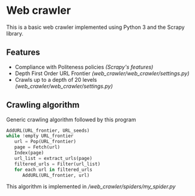 # Web crawler
This is a basic web crawler implemented using Python 3 and the Scrapy library.

## Features
- Compliance with Politeness policies *(Scrapy's features)*
- Depth First Order URL Frontier  *(web_crawler/web_crawler/settings.py)*
- Crawls up to a depth of 20 levels  *(web_crawler/web_crawler/settings.py)*

##     Crawling algorithm
Generic crawling algorithm followed by this program

```python
AddURL(URL_frontier, URL_seeds) 
while !empty URL_frontier
   url = Pop(URL_frontier) 
   page = Fetch(url) 
   Index(page)
   url_list = extract_urls(page)
   filtered_urls = Filter(url_list)
   for each url in filtered_urls
      AddURL(URL_frontier, url)
```

This algorithm is implemented in */web_crawler/spiders/my_spider.py*
